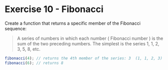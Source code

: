 # Exercise 10 - Fibonacci

Create a function that returns a specific member of the Fibonacci sequence:

> A series of numbers in which each number ( Fibonacci number ) is the sum of the two preceding numbers. The simplest is the series 1, 1, 2, 3, 5, 8, etc.

```javascript
fibonacci(4); // returns the 4th member of the series: 3  (1, 1, 2, 3)
fibonacci(6); // returns 8
```
